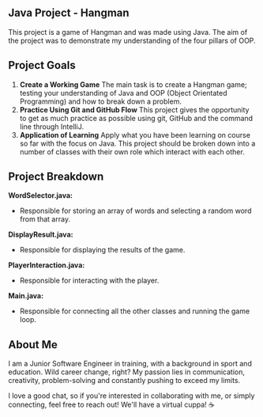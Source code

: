 ## Java Project - Hangman
This project is a game of Hangman and was made using Java. The aim of the project was to demonstrate my understanding of the four pillars of OOP.

## Project Goals
1. **Create a Working Game** The main task is to create a Hangman game; testing your understanding of Java and OOP (Object Orientated Programming) and how to break down a problem.
2. **Practice Using Git and GitHub Flow** This project gives the opportunity to get as much practice as possible using git, GitHub and the command line through IntelliJ.
3. **Application of Learning** Apply what you have been learning on course so far with the focus on Java. This project should be broken down into a number of classes with their own role which interact with each other.

## Project Breakdown

**WordSelector.java:**
* Responsible for storing an array of words and selecting a random word from that array.

**DisplayResult.java:**
* Responsible for displaying the results of the game.

**PlayerInteraction.java:**
* Responsible for interacting with the player.

**Main.java:**
* Responsible for connecting all the other classes and running the game loop.

## About Me
I am a Junior Software Engineer in training, with a background in sport and education. Wild career change, right? My passion lies in communication, creativity, problem-solving and constantly pushing to exceed my limits.

I love a good chat, so if you're interested in collaborating with me, or simply connecting, feel free to reach out! We'll have a virtual cuppa! ☕